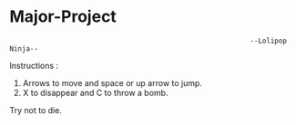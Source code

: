 # Major-Project
                                                               --Lolipop Ninja--
Instructions :
1) Arrows to move and space or up arrow to jump.
2) X to disappear and C to throw a bomb.

Try not to die.
